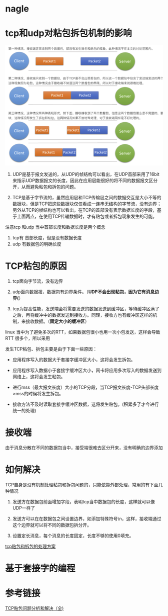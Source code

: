 # nagle

# tcp和udp对粘包拆包机制的影响

![粘包机制](https://github.com/wabc1994/InterviewRecord/blob/master/NIO/tcp%E7%B2%98%E5%8C%85.png)

1. UDP是基于报文发送的，从UDP的帧结构可以看出，在UDP首部采用了16bit来指示UDP数据报文的长度，因此在应用层能很好的将不同的数据报文区分开，从而避免粘包和拆包的问题。

2. TCP是基于字节流的，虽然应用层和TCP传输层之间的数据交互是大小不等的数据块，但是TCP把这些数据块仅仅看成一连串无结构的字节流，没有边界；另外从TCP的帧结构也可以看出，在TCP的首部没有表示数据长度的字段，基于上面两点，在使用TCP传输数据时，才有粘包或者拆包现象发生的可能。


注意tcp 和udp 当中首部长度和数据长度是两个概念

1. tcp有 首部长度，但是没有数据长度
2. udp 有数据包的明确长度

# TCP粘包的原因


1. tcp面向字节流，没有边界


2. udp面向数据报，数据包有边界条件。（**UDP不会出现粘包，因为它有消息边界(**）
3. tcp为提高性能，发送端会将需要发送的数据发送到缓冲区，等待缓冲区满了之后，再将缓冲中的数据发送到接收方。同理，接收方也有缓冲区这样的机制，来接收数据。（**固定大小的缓冲区**）


linux 当中为了避免多次的RTT，如果数据包很小也用一次小包发送，这样会导致RTT 很多个，所以采用


发生TCP粘包、拆包主要是由于下面一些原因：


-  应用程序写入的数据大于套接字缓冲区大小，这将会发生拆包。

-  应用程序写入数据小于套接字缓冲区大小，网卡将应用多次写入的数据发送到网络上，这将会发生粘包。

-  进行mss（最大报文长度）大小的TCP分段，当TCP报文长度-TCP头部长度>mss的时候将发生拆包。

-  接收方法不及时读取套接字缓冲区数据，这将发生粘包。(积累多了才今进行统一的处理)

# 接收端
由于消息分散在不同的数据包当中，接受端很难去区分开来，没有明确的边界添加

# 如何解决
TCP自身是没有机制处理粘包和拆包问题的，只能依靠外部处理，常用的有下面几种情况

1. 发送方在数据包前面增加字段，表明tcp当中数据包的长度，这样就可以像UDP一样了


2. 发送方可以在在数据包之间设置边界，如添加特殊符号\n，这样，接收端通过这个边界就可以将不同的数据包拆分开。

3. 设置定长消息，每个消息的长度固定，长度不够的使用0填充。



[tcp粘包和拆包的处理方案](https://blog.csdn.net/feng020a/article/details/60587726)


# 基于套接字的编程

# 参考链接
[TCP粘包问题分析和解决（全)](https://blog.csdn.net/ljwy1234/article/details/79518090)


